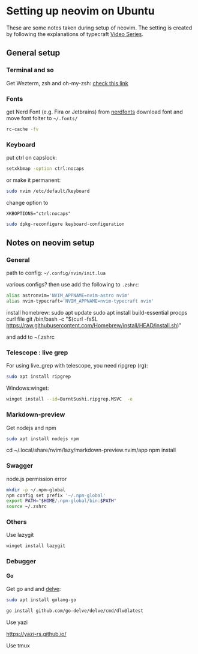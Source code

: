 # Setting up neovim on Ubuntu

These are some notes taken during setup of neovim.
The setting is created by following the explanations of typecraft [Video Series](https://www.youtube.com/watch?v=zHTeCSVAFNY&ab_channel=typecraft).

## General setup

### Terminal and so

Get Wezterm, zsh and oh-my-zsh:
[check this link](https://medium.com/@satriajanaka09/setup-zsh-oh-my-zsh-powerlevel10k-on-ubuntu-20-04-c4a4052508fd)

### Fonts

get Nerd Font (e.g. Fira or Jetbrains) from [nerdfonts](https://www.nerdfonts.com/font-downloads)
download font and move font folter to `~/.fonts/`

```sh
rc-cache -fv
```

### Keyboard

put ctrl on capslock:

```sh
setxkbmap -option ctrl:nocaps
```

or make it permanent:

```sh
sudo nvim /etc/default/keyboard
```

change option to

```
XKBOPTIONS="ctrl:nocaps"
```

```sh
sudo dpkg-reconfigure keyboard-configuration
```

## Notes on neovim setup

### General

path to config: `~/.config/nvim/init.lua`

various configs? then use add the following to `.zshrc`:

```sh
alias astronvim='NVIM_APPNAME=nvim-astro nvim'
alias nvim-typecraft='NVIM_APPNAME=nvim-typecraft nvim'
```

install homebrew:
sudo apt update
sudo apt install build-essential procps curl file git
/bin/bash -c "$(curl -fsSL https://raw.githubusercontent.com/Homebrew/install/HEAD/install.sh)"

and add to ~/.zshrc

### Telescope : live grep

For using live_grep with telescope, you need ripgrep (rg):

```sh
sudo apt install ripgrep
```

Windows:winget:

```sh
winget install --id=BurntSushi.ripgrep.MSVC  -e
```

### Markdown-preview

Get nodejs and npm

```sh
sudo apt install nodejs npm
```

cd ~/.local/share/nvim/lazy/markdown-preview.nvim/app
npm install


### Swagger

node.js permission error

```sh
mkdir -p ~/.npm-global
npm config set prefix '~/.npm-global'
export PATH="$HOME/.npm-global/bin:$PATH"
source ~/.zshrc
```

### Others
Use lazygit

```sh
winget install lazygit
```

### Debugger
#### Go

Get go and and [delve](https://github.com/go-delve/delve/tree/master/Documentation/installation):

```sh
sudo apt install golang-go
```

```sh
go install github.com/go-delve/delve/cmd/dlv@latest
```

Use yazi

https://yazi-rs.github.io/

Use tmux

